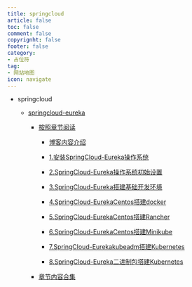 ```yaml
---
title: springcloud
article: false
toc: false
comment: false
copyrignht: false
footer: false
category:
- 占位符 
tag:
- 网站地图
icon: navigate 
---
```


- springcloud

    - <a href="springcloud-eureka">springcloud-eureka</a>

        - <a href="springcloud-eureka/shardings">按照章节阅读</a>


            - <a href="springcloud-eureka/shardings/springcloud-eureka-chapter-0.博客内容介绍.html">博客内容介绍</a>

            - <a href="springcloud-eureka/shardings/springcloud-eureka-chapter-1.安装SpringCloud-Eureka操作系统.html">1.安装SpringCloud-Eureka操作系统</a>

            - <a href="springcloud-eureka/shardings/springcloud-eureka-chapter-2.SpringCloud-Eureka操作系统初始设置.html">2.SpringCloud-Eureka操作系统初始设置</a>

            - <a href="springcloud-eureka/shardings/springcloud-eureka-chapter-3.SpringCloud-Eureka搭建基础开发环境.html">3.SpringCloud-Eureka搭建基础开发环境</a>

            - <a href="springcloud-eureka/shardings/springcloud-eureka-chapter-4.SpringCloud-EurekaCentos搭建docker.html">4.SpringCloud-EurekaCentos搭建docker</a>

            - <a href="springcloud-eureka/shardings/springcloud-eureka-chapter-5.SpringCloud-EurekaCentos搭建Rancher.html">5.SpringCloud-EurekaCentos搭建Rancher</a>

            - <a href="springcloud-eureka/shardings/springcloud-eureka-chapter-6.SpringCloud-EurekaCentos搭建Minikube.html">6.SpringCloud-EurekaCentos搭建Minikube</a>

            - <a href="springcloud-eureka/shardings/springcloud-eureka-chapter-7.SpringCloud-Eurekakubeadm搭建Kubernetes.html">7.SpringCloud-Eurekakubeadm搭建Kubernetes</a>

            - <a href="springcloud-eureka/shardings/springcloud-eureka-chapter-8.SpringCloud-Eureka二进制包搭建Kubernetes.html">8.SpringCloud-Eureka二进制包搭建Kubernetes</a>

        - <a href="springcloud-eureka/springcloud-eureka.html#intro">章节内容合集</a>
